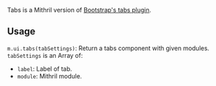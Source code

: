 Tabs is a Mithril version of [Bootstrap's tabs plugin](http://getbootstrap.com/javascript/#tabs).

## Usage

`m.ui.tabs(tabSettings)`: Return a tabs component with given modules. `tabSettings` is an Array of:

* `label`: Label of tab.
* `module`: Mithril module.
